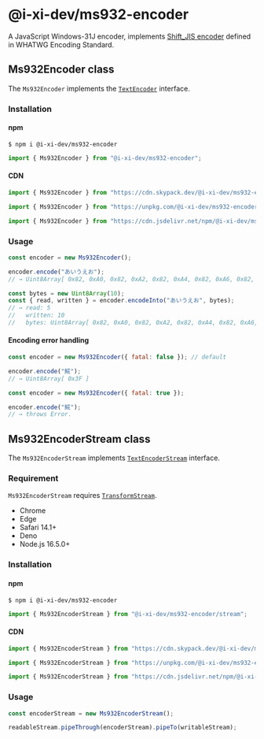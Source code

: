 # @i-xi-dev/ms932-encoder

A JavaScript Windows-31J encoder, implements [Shift_JIS encoder](https://encoding.spec.whatwg.org/#shift_jis-encoder) defined in WHATWG Encoding Standard.


## Ms932Encoder class

The `Ms932Encoder` implements the [`TextEncoder`](https://developer.mozilla.org/en-US/docs/Web/API/TextEncoder) interface.


### Installation

#### npm

```console
$ npm i @i-xi-dev/ms932-encoder
```

```javascript
import { Ms932Encoder } from "@i-xi-dev/ms932-encoder";
```

#### CDN

```javascript
import { Ms932Encoder } from "https://cdn.skypack.dev/@i-xi-dev/ms932-encoder";
```

```javascript
import { Ms932Encoder } from "https://unpkg.com/@i-xi-dev/ms932-encoder/dist/index.js";
```

```javascript
import { Ms932Encoder } from "https://cdn.jsdelivr.net/npm/@i-xi-dev/ms932-encoder/dist/index.js";
```


### Usage
```javascript
const encoder = new Ms932Encoder();

encoder.encode("あいうえお");
// → Uint8Array[ 0x82, 0xA0, 0x82, 0xA2, 0x82, 0xA4, 0x82, 0xA6, 0x82, 0xA8 ]

const bytes = new Uint8Array(10);
const { read, written } = encoder.encodeInto("あいうえお", bytes);
// → read: 5
//   written: 10
//   bytes: Uint8Array[ 0x82, 0xA0, 0x82, 0xA2, 0x82, 0xA4, 0x82, 0xA6, 0x82, 0xA8 ]
```

#### Encoding error handling
```javascript
const encoder = new Ms932Encoder({ fatal: false }); // default

encoder.encode("𩸽");
// → Uint8Array[ 0x3F ]
```

```javascript
const encoder = new Ms932Encoder({ fatal: true });

encoder.encode("𩸽");
// → throws Error.
```


## Ms932EncoderStream class

The `Ms932EncoderStream` implements [`TextEncoderStream`](https://developer.mozilla.org/en-US/docs/Web/API/TextEncoderStream) interface.


### Requirement
`Ms932EncoderStream` requires [`TransformStream`](https://developer.mozilla.org/en-US/docs/Web/API/TransformStream).

- Chrome
- Edge
- Safari 14.1+
- Deno
- Node.js 16.5.0+


### Installation

#### npm

```console
$ npm i @i-xi-dev/ms932-encoder
```

```javascript
import { Ms932EncoderStream } from "@i-xi-dev/ms932-encoder/stream";
```

#### CDN

```javascript
import { Ms932EncoderStream } from "https://cdn.skypack.dev/@i-xi-dev/ms932-encoder/stream";
```

```javascript
import { Ms932EncoderStream } from "https://unpkg.com/@i-xi-dev/ms932-encoder/dist/stream/index.js";
```

```javascript
import { Ms932EncoderStream } from "https://cdn.jsdelivr.net/npm/@i-xi-dev/ms932-encoder/dist/stream/index.js";
```


### Usage
```javascript
const encoderStream = new Ms932EncoderStream();

readableStream.pipeThrough(encoderStream).pipeTo(writableStream);
```
